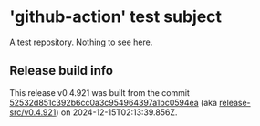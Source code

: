 # 'github-action' test subject

A test repository. Nothing to see here.


## Release build info

This release v0.4.921 was built from the commit [52532d851c392b6cc0a3c954964397a1bc0594ea](https://github.com/kattecon/gh-release-test-ga/tree/52532d851c392b6cc0a3c954964397a1bc0594ea) (aka [release-src/v0.4.921](https://github.com/kattecon/gh-release-test-ga/tree/release-src/v0.4.921)) on 2024-12-15T02:13:39.856Z.
        